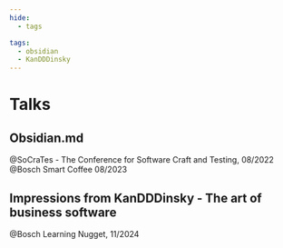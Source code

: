```yaml
---
hide:
  - tags

tags:
  - obsidian
  - KanDDDinsky
---
```


# Talks

## Obsidian.md

@SoCraTes - The Conference for Software Craft and Testing, 08/2022  
@Bosch Smart Coffee 08/2023

## Impressions from KanDDDinsky - The art of business software

@Bosch Learning Nugget, 11/2024
